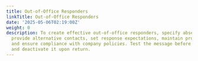```yaml
---
title: Out-of-Office Responders
linkTitle: Out-of-Office Responders
date: '2025-05-06T02:19:00Z'
weight: 0
description: To create effective out-of-office responders, specify absence dates,
  provide alternative contacts, set response expectations, maintain professionalism,
  and ensure compliance with company policies. Test the message before activation
  and deactivate it upon return.
---
```



<!-- Unsupported block type: table_of_contents -->

<!-- Unsupported block type: unsupported -->


